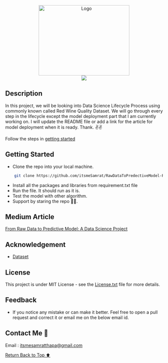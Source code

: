 <!-- Logo Section -->

<div align="center">
    <a href="https://github.com/itsmeSamrat" target="_blank">
        <img src="https://github.com/itsmeSamrat/RawDataToPredectiveModel-Red-Wine-Quality/blob/main/wine.gif?raw=true" 
        alt="Logo" width="290" height="225">
    </a>
</div>

<!-- Project title -->

<div align="center">
<img src="https://readme-typing-svg.demolab.com?font=Fira+Code&size=25&duration=2000&pause=100&center=true&vCenter=true&multiline=true&width=600&height=80&lines=From+Raw+Data+to+Predictive+Model;A+Data+Science+Project">
</div>



## Description

In this project, we will be looking into Data Science Lifecycle Process using commonly known called Red Wine Quality Dataset. We will go through every step in the lifecycle except the model deployment part that I am currently working on. I will update the README file or add a link for the article for model deployment when it is ready. Thank. ✌️✌️

Follow the steps in [getting started](#getting-started)

## Getting Started

- Clone the repo into your local machine.

```bash
    git clone https://github.com/itsmeSamrat/RawDataToPredectiveModel-Red-Wine-Quality.git
```

- Install all the packages and libraries from requirement.txt file
- Run the file. It should run as it is.
- Test the model with other algorithm.
- Support by staring the repo 🙂😁.

## Medium Article

[From Raw Data to Predictive Model: A Data Science Project](https://medium.com/@itsmeSamrat/from-raw-data-to-predictive-model-a-data-science-project-8cba966c9b19)

## Acknowledgement

- [Dataset](https://archive.ics.uci.edu/ml/datasets/wine+quality)

## License

This project is under MIT License - see the [License.txt](https://github.com/itsmeSamrat/RawDataToPredectiveModel-Red-Wine-Quality/blob/main/license.txt) file for more details.

## Feedback

- If you notice any mistake or can make it better. Feel free to open a pull request and correct it or email me on the below email id.

## Contact Me 📨

Email : [itsmesamratthapa@gmail.com](mailto:itsmesamratthapa@gmail.com)

<!-- Back to the top -->

[Return Back to Top ⬆️](#getting-started)
